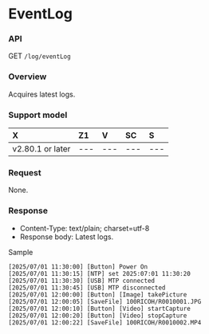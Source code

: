 # EventLog

### API

GET `/log/eventLog`

### Overview

Acquires latest logs.

### Support model

| X | Z1 | V | SC | S |
|:--|:--|:--|:--|:--|
| v2.80.1 or later | --- | --- | --- | --- |

### Request

None.

### Response

* Content-Type: text/plain; charset=utf-8  
* Response body: Latest logs.  

Sample

```
[2025/07/01 11:30:00] [Button] Power On
[2025/07/01 11:30:15] [NTP] set 2025:07:01 11:30:20
[2025/07/01 11:30:30] [USB] MTP connected
[2025/07/01 11:30:45] [USB] MTP disconnected
[2025/07/01 12:00:00] [Button] [Image] takePicture
[2025/07/01 12:00:05] [SaveFile] 100RICOH/R0010001.JPG
[2025/07/01 12:00:10] [Button] [Video] startCapture
[2025/07/01 12:00:20] [Button] [Video] stopCapture
[2025/07/01 12:00:22] [SaveFile] 100RICOH/R0010002.MP4
```
